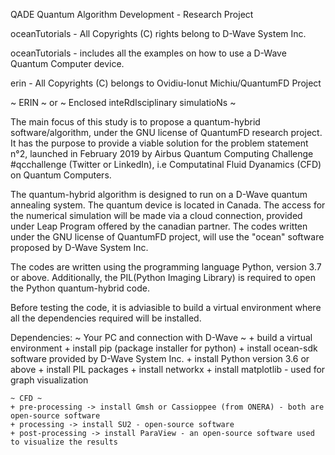 QADE
Quantum Algorithm Development - Research Project

oceanTutorials - All Copyrights (C) rights belong to D-Wave System Inc.

oceanTutorials - includes all the examples on how to use a D-Wave Quantum Computer device.

erin - All Copyrights (C) belongs to Ovidiu-Ionut Michiu/QuantumFD Project

~ ERIN ~ 
or
~ Enclosed inteRdIsciplinary simulatioNs ~

The main focus of this study is to propose a quantum-hybrid software/algorithm, under the GNU license of QuantumFD research project. It has the purpose to provide a viable solution for the problem statement n°2, launched in February 2019 by Airbus Quantum Computing Challenge #qcchallenge (Twitter or LinkedIn), i.e Computatinal Fluid Dyanamics (CFD) on Quantum Computers. 

The quantum-hybrid algorithm is designed to run on a D-Wave quantum annealing system. The quantum device is located in Canada. The access for the numerical simulation will be made via a cloud connection, provided under Leap Program offered by the canadian partner. The codes written under the GNU license of QuantumFD project, will use the "ocean" software proposed by D-Wave System Inc.

The codes are written using the programming language Python, version 3.7 or above. Additionally, the PIL(Python Imaging Library) is required to open the Python quantum-hybrid code.

Before testing the code, it is adviasible to build a virtual environment where all the dependencies required will be installed. 

Dependencies:
	~ Your PC and connection with D-Wave ~
	+ build a virtual environment
	+ install pip (package installer for python)
	+ install ocean-sdk software provided by D-Wave System Inc.
	+ install Python version 3.6 or above 
	+ install PIL packages
	+ install networkx
	+ install matplotlib - used for graph visualization
	
	~ CFD ~
	+ pre-processing -> install Gmsh or Cassioppee (from ONERA) - both are open-source software
	+ processing -> install SU2 - open-source software 
	+ post-processing -> install ParaView - an open-source software used to visualize the results